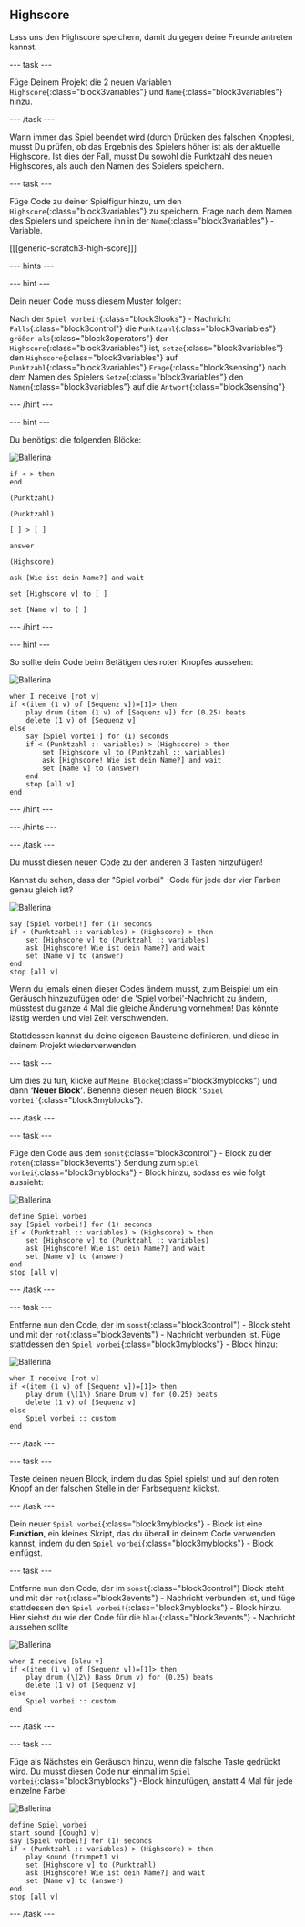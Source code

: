 ## Highscore

Lass uns den Highscore speichern, damit du gegen deine Freunde antreten kannst.

--- task ---

Füge Deinem Projekt die 2 neuen Variablen `Highscore`{:class="block3variables"} und `Name`{:class="block3variables"} hinzu.

--- /task ---

Wann immer das Spiel beendet wird (durch Drücken des falschen Knopfes), musst Du prüfen, ob das Ergebnis des Spielers höher ist als der aktuelle Highscore. Ist dies der Fall, musst Du sowohl die Punktzahl des neuen Highscores, als auch den Namen des Spielers speichern.

--- task ---

Füge Code zu deiner Spielfigur hinzu, um den `Highscore`{:class="block3variables"} zu speichern. Frage nach dem Namen des Spielers und speichere ihn in der `Name`{:class="block3variables"} - Variable.

[[[generic-scratch3-high-score]]]

--- hints ---


--- hint ---

Dein neuer Code muss diesem Muster folgen:

Nach der `Spiel vorbei!`{:class="block3looks"} - Nachricht `Falls`{:class="block3control"} die `Punktzahl`{:class="block3variables"} `größer als`{:class="block3operators"} der `Highscore`{:class="block3variables"} ist, `setze`{:class="block3variables"} den `Highscore`{:class="block3variables"} auf `Punktzahl`{:class="block3variables"} `Frage`{:class="block3sensing"} nach dem Namen des Spielers `Setze`{:class="block3variables"} den `Namen`{:class="block3variables"} auf die `Antwort`{:class="block3sensing"}

--- /hint ---

--- hint ---

Du benötigst die folgenden Blöcke:

![Ballerina](images/ballerina.png)

```blocks3
if < > then
end

(Punktzahl)

(Punktzahl)

[ ] > [ ]

answer

(Highscore)

ask [Wie ist dein Name?] and wait

set [Highscore v] to [ ] 

set [Name v] to [ ] 
```

--- /hint ---

--- hint ---

So sollte dein Code beim Betätigen des roten Knopfes aussehen:

![Ballerina](images/ballerina.png)

```blocks3
when I receive [rot v]
if <(item (1 v) of [Sequenz v])=[1]> then
	play drum (item (1 v) of [Sequenz v]) for (0.25) beats
	delete (1 v) of [Sequenz v]
else
	say [Spiel vorbei!] for (1) seconds
	if < (Punktzahl :: variables) > (Highscore) > then
		set [Highscore v] to (Punktzahl :: variables)
		ask [Highscore! Wie ist dein Name?] and wait
		set [Name v] to (answer)
	end
	stop [all v]
end
```

--- /hint ---

--- /hints ---

--- /task ---

Du musst diesen neuen Code zu den anderen 3 Tasten hinzufügen!

Kannst du sehen, dass der "Spiel vorbei" -Code für jede der vier Farben genau gleich ist?

![Ballerina](images/ballerina.png)

```blocks3
say [Spiel vorbei!] for (1) seconds
if < (Punktzahl :: variables) > (Highscore) > then
	set [Highscore v] to (Punktzahl :: variables)
	ask [Highscore! Wie ist dein Name?] and wait
	set [Name v] to (answer)
end
stop [all v]
```

Wenn du jemals einen dieser Codes ändern musst, zum Beispiel um ein Geräusch hinzuzufügen oder die 'Spiel vorbei'-Nachricht zu ändern, müsstest du ganze 4 Mal die gleiche Änderung vornehmen! Das könnte lästig werden und viel Zeit verschwenden.

Stattdessen kannst du deine eigenen Bausteine definieren, und diese in deinem Projekt wiederverwenden.

--- task ---

Um dies zu tun, klicke auf `Meine Blöcke`{:class="block3myblocks"} und dann **‘Neuer Block’**. Benenne diesen neuen Block `‘Spiel vorbei’`{:class="block3myblocks"}.

--- /task ---

--- task ---

Füge den Code aus dem `sonst`{:class="block3control"} - Block zu der `roten`{:class="block3events"} Sendung zum `Spiel vorbei`{:class="block3myblocks"} - Block hinzu, sodass es wie folgt aussieht:

![Ballerina](images/ballerina.png)

```blocks3
define Spiel vorbei
say [Spiel vorbei!] for (1) seconds
if < (Punktzahl :: variables) > (Highscore) > then
	set [Highscore v] to (Punktzahl :: variables)
	ask [Highscore! Wie ist dein Name?] and wait
	set [Name v] to (answer)
end
stop [all v]
```

--- /task ---

--- task ---

Entferne nun den Code, der im `sonst`{:class="block3control"} - Block steht und mit der `rot`{:class="block3events"} - Nachricht verbunden ist. Füge stattdessen den `Spiel vorbei`{:class="block3myblocks"} - Block hinzu:

![Ballerina](images/ballerina.png)

```blocks3
when I receive [rot v]
if <(item (1 v) of [Sequenz v])=[1]> then
	play drum (\(1\) Snare Drum v) for (0.25) beats
	delete (1 v) of [Sequenz v]
else
	Spiel vorbei :: custom
end
```

--- /task ---

--- task ---

Teste deinen neuen Block, indem du das Spiel spielst und auf den roten Knopf an der falschen Stelle in der Farbsequenz klickst.

--- /task ---

Dein neuer `Spiel vorbei`{:class="block3myblocks"} - Block ist eine **Funktion**, ein kleines Skript, das du überall in deinem Code verwenden kannst, indem du den `Spiel vorbei`{:class="block3myblocks"} - Block einfügst.

--- task ---

Entferne nun den Code, der im `sonst`{:class="block3control"} Block steht und mit der `rot`{:class="block3events"} - Nachricht verbunden ist, und füge stattdessen den `Spiel vorbei!`{:class="block3myblocks"} - Block hinzu. Hier siehst du wie der Code für die `blau`{:class="block3events"} - Nachricht aussehen sollte

![Ballerina](images/ballerina.png)

```blocks3
when I receive [blau v]
if <(item (1 v) of [Sequenz v])=[1]> then
	play drum (\(2\) Bass Drum v) for (0.25) beats
	delete (1 v) of [Sequenz v]
else
	Spiel vorbei :: custom
end
```

--- /task ---

--- task ---

Füge als Nächstes ein Geräusch hinzu, wenn die falsche Taste gedrückt wird. Du musst diesen Code nur einmal im `Spiel vorbei`{:class="block3myblocks"} -Block hinzufügen, anstatt 4 Mal für jede einzelne Farbe!

![Ballerina](images/ballerina.png)

```blocks3
define Spiel vorbei
start sound [Cough1 v]
say [Spiel vorbei!] for (1) seconds
if < (Punktzahl :: variables) > (Highscore) > then
	play sound (trumpet1 v)
	set [Highscore v] to (Punktzahl)
	ask [Highscore! Wie ist dein Name?] and wait
	set [Name v] to (answer)
end
stop [all v]
```

--- /task ---